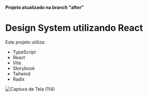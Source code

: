 **Projeto atualizado na branch "after"**

# Design System utilizando React

Este projeto utiliza:

- TypeScript
- React
- Vite
- Storybook
- Tailwind
- Radix

![Captura de Tela (114)](https://user-images.githubusercontent.com/83790785/195966849-76acb21c-ed74-4667-83be-a1b7aaee3491.png)
